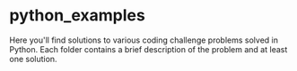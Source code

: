 # python_examples

Here you'll find solutions to various coding challenge problems solved in Python.  Each folder contains a brief description of
the problem and at least one solution.
